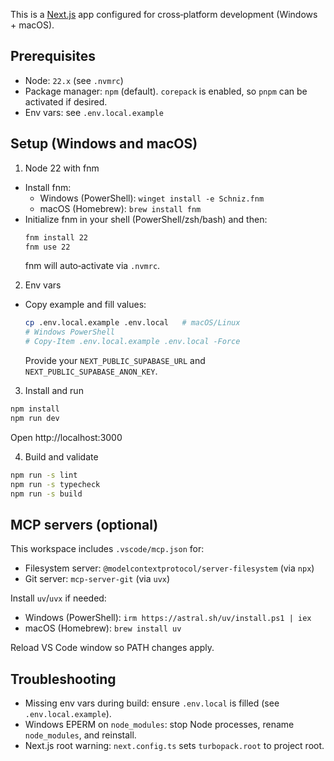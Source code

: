 This is a [Next.js](https://nextjs.org) app configured for cross‑platform development (Windows + macOS).

## Prerequisites

- Node: `22.x` (see `.nvmrc`)
- Package manager: `npm` (default). `corepack` is enabled, so `pnpm` can be activated if desired.
- Env vars: see `.env.local.example`

## Setup (Windows and macOS)

1. Node 22 with fnm

- Install fnm:
  - Windows (PowerShell): `winget install -e Schniz.fnm`
  - macOS (Homebrew): `brew install fnm`
- Initialize fnm in your shell (PowerShell/zsh/bash) and then:
  ```sh
  fnm install 22
  fnm use 22
  ```
  fnm will auto‑activate via `.nvmrc`.

2. Env vars

- Copy example and fill values:
  ```sh
  cp .env.local.example .env.local   # macOS/Linux
  # Windows PowerShell
  # Copy-Item .env.local.example .env.local -Force
  ```
  Provide your `NEXT_PUBLIC_SUPABASE_URL` and `NEXT_PUBLIC_SUPABASE_ANON_KEY`.

3. Install and run

```sh
npm install
npm run dev
```

Open http://localhost:3000

4. Build and validate

```sh
npm run -s lint
npm run -s typecheck
npm run -s build
```

## MCP servers (optional)

This workspace includes `.vscode/mcp.json` for:

- Filesystem server: `@modelcontextprotocol/server-filesystem` (via `npx`)
- Git server: `mcp-server-git` (via `uvx`)

Install `uv`/`uvx` if needed:

- Windows (PowerShell): `irm https://astral.sh/uv/install.ps1 | iex`
- macOS (Homebrew): `brew install uv`

Reload VS Code window so PATH changes apply.

## Troubleshooting

- Missing env vars during build: ensure `.env.local` is filled (see `.env.local.example`).
- Windows EPERM on `node_modules`: stop Node processes, rename `node_modules`, and reinstall.
- Next.js root warning: `next.config.ts` sets `turbopack.root` to project root.
